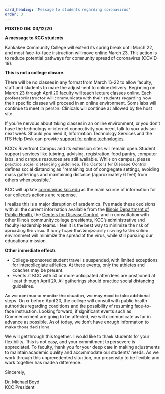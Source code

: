 ```yaml
---
card_heading: 'Message to students regarding coronavirus'
order: 3
---
```


<p><strong>POSTED ON: 03/12/20</strong></p>
<p><strong>A message to KCC students</strong></p>
<p>Kankakee Community College will extend its spring break until March 22, and most face-to-face instruction will move online March 23. This action is to reduce potential pathways for community spread of coronavirus (COVID-19).</p>

<p><strong>This is not a college closure.</strong></p>

<p>There will be no classes in any format from March 16-22 to allow faculty, staff and students to make the adjustment to online delivery. Beginning on March 23 through April 20 faculty will teach lecture classes online. Each professor/instructor will communicate with their students regarding how their specific classes will proceed in an online environment. Some labs will continue to meet in person. Clinicals will continue as allowed by the host site.</p>

<p>If you’re nervous about taking classes in an online environment, or you don’t have the technology or internet connectivity you need, talk to your advisor next week. Should you need it, Information Technology Services and the ITS Help Desk can provide <a href="http://www.kcc.edu/students/helpful/it/Pages/helpdesk.aspx" target="_blank" rel="noopener noreferrer">support for online technologies</a>.</p>

<p>KCC’s Riverfront Campus and its extension sites will remain open. Student support services like tutoring, advising, registration, food pantry, computer labs, and campus resources are still available. While on campus, please practice social distancing guidelines. The Centers for Disease Control defines social distancing as "remaining out of congregate settings, avoiding mass gatherings and maintaining distance (approximately 6 feet) from others when possible."</p>



<p>KCC will update <a href="https://coronavirus.kcc.edu/" target="_blank" rel="noopener noreferrer">coronavirus.kcc.edu</a> as the main source of information for our college’s actions and response.</p>



<p>I realize this is a major disruption of academics. I’ve made these decisions with all the current information available from the <a href="http://www.dph.illinois.gov/topics-services/diseases-and-conditions/diseases-a-z-list/coronavirus" target="_blank" rel="noopener noreferrer">Illinois Department of Public Health</a>, the <a href="https://www.cdc.gov/coronavirus/2019-nCoV/index.html" target="_blank" rel="noopener noreferrer">Centers for Disease Control</a>, and in consultation with other Illinois community college presidents, KCC’s administrative and faculty leadership teams. I feel it is the best way to minimize the risk of spreading the virus. It is my hope that temporarily moving to the online environment will minimize the spread of the virus, while still pursuing our educational mission.</p>

<p><strong>Other immediate effects</strong></p>
<ul>
  <li>College-sponsored student travel is suspended, with limited exceptions for intercollegiate athletics. At these events, only the athletes and coaches may be present.</li>
  <li>Events at KCC with 50 or more anticipated attendees are postponed at least through April 20. All gatherings should practice social distancing guidelines.</li>
</ul>

<p>As we continue to monitor the situation, we may need to take additional steps. On or before April 20, the college will consult with public health authorities regarding conditions and the possibility of resuming face-to-face instruction. Looking forward, if significant events such as Commencement are going to be affected, we will communicate as far in advance as possible. As of today, we don’t have enough information to make those decisions.</p>



<p>We will get through this together. I would like to thank students for your flexibility. This is not easy, and your commitment to persevere is appreciated. To faculty, thank you for your deep care in making adjustments to maintain academic quality and accommodate our students' needs. As we work through this unprecedented situation, our propensity to be flexible and work together has made a difference.</p>

<p>Sincerely,</p>



<p>Dr. Michael Boyd<br>
  KCC President</p>
